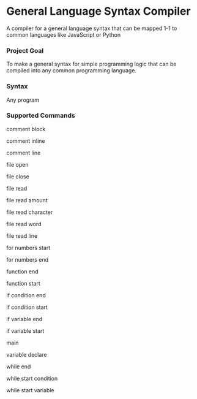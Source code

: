 # General Language Syntax Compiler
A compiler for a general language syntax that can be mapped 1-1 to common languages like JavaScript or Python

### Project Goal

To make a general syntax for simple programming logic that can be compiled into any common programming language.

### Syntax

Any program

### Supported Commands

comment block

comment inline

comment line

file open

file close

file read 

file read amount

file read character

file read word

file read line

for numbers start

for numbers end

function end

function start

if condition end

if condition start

if variable end

if variable start

main

variable declare 

while end

while start condition

while start variable